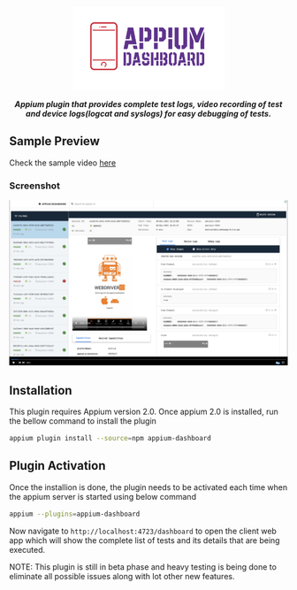 <p align="center">
<img src="./assets/logo.png" height=150/>
</p>

<p align="center">
   <i><strong>Appium plugin that provides complete test logs, video recording of test and device logs(logcat and syslogs) for easy debugging of tests.</strong></i>
<p>

## Sample Preview

Check the sample video [here](https://gfycat.com/sharpincompletehorsechestnutleafminer)

### Screenshot

<p align="center">
<a href="https://gfycat.com/sharpincompletehorsechestnutleafminer">
<img src="./assets/preview.png"/>
</a></p>

## Installation

This plugin requires Appium version 2.0. Once appium 2.0 is installed, run the bellow command to install the plugin

```sh
appium plugin install --source=npm appium-dashboard
```

## Plugin Activation

Once the installion is done, the plugin needs to be activated each time when the appium server is started using below command

```sh
appium --plugins=appium-dashboard
```

Now navigate to `http://localhost:4723/dashboard` to open the client web app which will show the complete list of tests and its details that are being executed.

NOTE: This plugin is still in beta phase and heavy testing is being done to eliminate all possible issues along with lot other new features.
